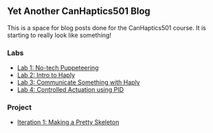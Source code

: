 ## Yet Another CanHaptics501 Blog

This is a space for blog posts done for the CanHaptics501 course.
It is starting to really look like something!

### Labs

* [Lab 1: No-tech Puppeteering](labs/lab1)
* [Lab 2: Intro to Haply](labs/lab2)
* [Lab 3: Communicate Something with Haply](labs/lab3)
* [Lab 4: Controlled Actuation using PID](labs/lab4)

### Project

* [Iteration 1: Making a Pretty Skeleton](project/iteration1)
